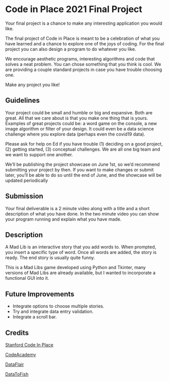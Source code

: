# Code in Place 2021 Final Project

Your final project is a chance to make any interesting application you would like.

The final project of Code in Place is meant to be a celebration of what you have learned and a chance to explore one of the joys of coding. For the final project you can also design a program to do whatever you like.

We encourage aesthetic programs, interesting algorithms and code that solves a neat problem. You can chose something that you think is cool. We are providing a couple standard projects in case you have trouble choosing one.

Make any project you like!

## Guidelines

Your project could be small and humble or big and expansive. Both are great. All that we care about is that you make one thing that is yours. Examples of great projects could be: a word game on the console, a new image algorithm or filter of your design. It could even be a data science challenge where you explore data (perhaps even the covid19 data).

Please ask for help on Ed if you have trouble (1) deciding on a good project, (2) getting started, (3) conceptual challenges. We are all one big team and we want to support one another.

We’ll be publishing the project showcase on June 1st, so we’d recommend submitting your project by then. If you want to make changes or submit later, you’ll be able to do so until the end of June, and the showcase will be updated periodically

## Submission

Your final deliverable is a 2 minute video along with a title and a short description of what you have done. In the two minute video you can show your program running and explain what you have made.

## Description
A Mad Lib is an interactive story that you add words to. When prompted, you insert a specific type of word. Once all words are added, the story is ready. The end story is usually quite funny.

This is a Mad Libs game developed using Python and Tkinter, many versions of Mad Libs are already available, but I wanted to incorporate a functional GUI into it. 

## Future Improvements
* Integrate options to choose multiple stories.
* Try and integrate data entry validation.
* Integrate a scroll bar.

## Credits
[Stanford Code In Place](https://codeinplace.stanford.edu/course)

[CodeAcademy](https://gist.github.com/codecademydev/cde8a5f894d2e17577046ebdcdafa0d5)

[DataFlair](https://data-flair.training/blogs/python-mad-libs-generator-game/)

[DataToFish](https://datatofish.com/entry-box-tkinter/)